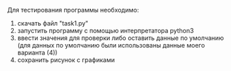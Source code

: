 Для тестирования программы необходимо:
1) скачать файл "task1.py"
2) запустить программу с помощью интерпретатора python3
3) ввести значения для проверки либо оставить данные по умолчанию (для данных по умолчанию были использованы данные моего варианта (4))
4) сохранить рисунок с графиками
